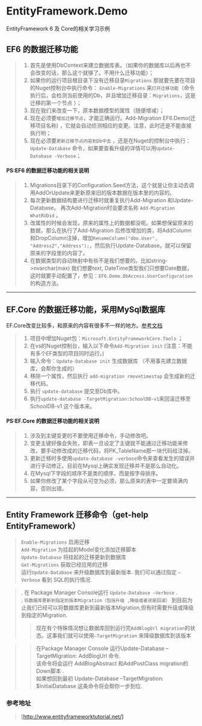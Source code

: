 # EntityFramework.Demo
EntityFramework 6 及 Core的相关学习示例


## EF6 的数据迁移功能
> 1. 首先是使用DbContext来建立数据库表。（如果你的数据库以后再也不会改变的话，那么这个就够了。不用什么迁移功能）；     
> 1. 如果你的运行项目根目录下没有迁移目录``Migrations`` 那就要先要在项目的Nuget控制台中执行命令： ``Enable-Migrations`` 来``打开迁移功能``（命令执行后，会检测当前使用的Db，并且增加迁移目录：``Migrations``，这是迁移的第一个节点 ）；     
> 1. 现在我们来改变一下，原本数据模型的属性（随便增减）；     
> 1. 现在必须要``增加迁移节点``，才能正确运行。Add-Migration EF6.Demo(迁移项目名称) ，它就会自动侦测相应的变更。注意，此时还是不能直接执行哟；     
> 1. 现在必须要``更新迁移节点内容到Db中去`` ，还是在Nuget的控制台中执行：``Update-Database`` 命令，如果要查看升级的详情可以用``Update-Database -Verbose``；     

#### PS:EF6 的数据迁移功能的相关说明   
> 1. Migrations目录下的Configuration.Seed方法，这个就是让你主动去调用AddOrUpdate来更新原来旧的版本数据在版本里的内容的。         
> 1. 每次更新数据结构要进行迁移时就重复执行Add-Migration 和Update-Database。 再次Add-Migration时会要求名称 ``Add-Migration WhatRUDid`` 。        
> 1. 改属性的时候会发现，原来的属性上的数据都没呢。如果想保留原来的数据，那么在执行了Add-Migration 后修改增加的类，将AddColumn和DropColumn注掉，增加``RenameColumn("dbo.User", "Address2","Address");``，然后执行Update-Database。就可以保留原来的字段里的内容了。
> 1. 在数据类型的自动映射中有些不是我们想要的。比如string->nvarchar(max) 我们想要text, DateTime类型我们只想要Date数据，这时就要手动配置了，参见：``EF6.Demo.DbAccess.UserConfiguration``的构造方法。    


---------------------------------------

## EF.Core 的数据迁移功能，采用MySql数据库
EF.Core改变比较多，和原来的内容有很多不一样的地方。[参考文档](https://docs.microsoft.com/zh-cn/ef/core/)            

> 1. 项目中增加Nuget包：``Microsoft.EntityFrameworkCore.Tools`` ；     
> 1. 在vs的Nuget控制台，输入以下命令``Add-Migration init`` (注意：不能有多个EF类型的项目同时运行。)
> 1. 输入命令：``Update-Database init`` 生成数据库  （不用事先建立数据库，会帮你生成的）
> 1. 移除一个属性，然后执行 ``add-migration rmovetimestap`` 会生成新的迁移代码。
> 1. 执行 ``update-database`` 提交至Db库中。
> 1. 执行``update-database -TargetMigration:SchoolDB-v1``来回滚迁移至SchoolDB-v1 这个版本来。 

#### PS:EF.Core 的数据迁移功能的相关说明
> 1. 涉及到主键变更的不要使用迁移命令，手动修改吧。 
> 1. 变更主键好像会失败，即表一旦设定了主键就不能通过迁移功能来修改，要手动修改成的迁移代码，将PK_TableName那一块代码给注掉。 
> 1. 更新迁移时多使用``update-database -verbose``命令来查看发生的错误并进行手动修正。目前在Mysql上确实发现迁移并不是那么自动化。   
> 1. 在Mysql下字段的顺序不是类的顺序，而是按字母排序。
> 1. 如果你修改了某个字段从可空为必须，那么原来的表中一定要填满内容，否则出错。





--------------------------------

## Entity Framework 迁移命令（get-help EntityFramework）
> ``Enable-Migrations`` 启用迁移            
> ``Add-Migration`` 为挂起的Model变化添加迁移脚本           
> ``Update-Database`` 将挂起的迁移更新到数据库           
> ``Get-Migrations`` 获取已经应用的迁移           
运行``Update-Database`` 来升级数据库到最新版本. 我们可以通过指定 ``–Verbose`` 看到 SQL的执行情况.

> . 在 Package Manager Console运行 ``Update-Database –Verbose`` .   
> . ``将数据库更新到指定的版本Migration（包括升级 ,降级或者说是回滚）``
到目前为止我们已经可以将数据库更新到最新版本Migration,但有时需要升级或降级到指定的Migration.
>> 现在有个特殊情况想让数据库回到运行完``AddBlogUrl migration``的状态。这事我们就可以使用``–TargetMigration`` 来降级数据库到该版本

>> 在Package Manager Console 运行Update-Database –TargetMigration: AddBlogUrl 命令.           
>> 该命令将会运行  AddBlogAbstract 和AddPostClass migration的 Down脚本 .          
>> 如果想回到最初 Update-Database –TargetMigration: $InitialDatabase 这条命令将会帮你一步到位.          



### 参考地址
> [http://www.entityframeworktutorial.net/]


